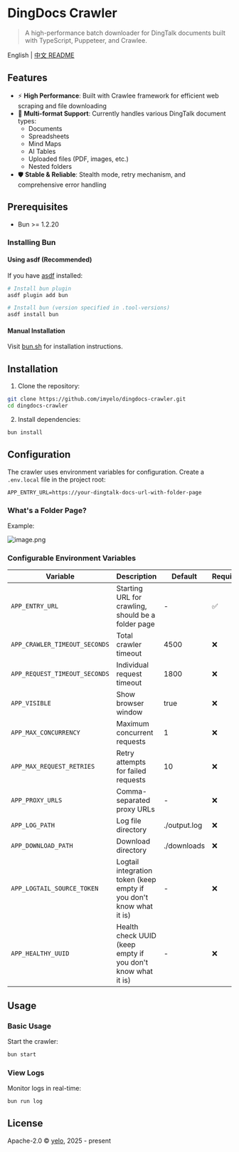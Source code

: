 # DingDocs Crawler

> A high-performance batch downloader for DingTalk documents built with TypeScript, Puppeteer, and Crawlee.

English | [中文 README](./README.zh-CN.md)

## Features

- ⚡ **High Performance**: Built with Crawlee framework for efficient web scraping and file downloading
- 📄 **Multi-format Support**: Currently handles various DingTalk document types:
  - Documents
  - Spreadsheets
  - Mind Maps
  - AI Tables
  - Uploaded files (PDF, images, etc.)
  - Nested folders
- 🛡️ **Stable & Reliable**: Stealth mode, retry mechanism, and comprehensive error handling

## Prerequisites

- Bun >= 1.2.20

### Installing Bun

#### Using asdf (Recommended)

If you have [asdf](https://asdf-vm.com/) installed:

```bash
# Install bun plugin
asdf plugin add bun

# Install bun (version specified in .tool-versions)
asdf install bun
```

#### Manual Installation

Visit [bun.sh](https://bun.sh/) for installation instructions.

## Installation

1. Clone the repository:

```bash
git clone https://github.com/imyelo/dingdocs-crawler.git
cd dingdocs-crawler
```

2. Install dependencies:

```bash
bun install
```

## Configuration

The crawler uses environment variables for configuration. Create a `.env.local` file in the project root:

```env
APP_ENTRY_URL=https://your-dingtalk-docs-url-with-folder-page
```

### What's a Folder Page?

Example:

![image.png](https://cdn.sa.net/2025/08/13/chWdOjxZ37ymB5e.png)

### Configurable Environment Variables

| Variable                      | Description                                                         | Default      | Required |
| ----------------------------- | ------------------------------------------------------------------- | ------------ | -------- |
| `APP_ENTRY_URL`               | Starting URL for crawling, should be a folder page                  | -            | ✅       |
| `APP_CRAWLER_TIMEOUT_SECONDS` | Total crawler timeout                                               | 4500         | ❌       |
| `APP_REQUEST_TIMEOUT_SECONDS` | Individual request timeout                                          | 1800         | ❌       |
| `APP_VISIBLE`                 | Show browser window                                                 | true         | ❌       |
| `APP_MAX_CONCURRENCY`         | Maximum concurrent requests                                         | 1            | ❌       |
| `APP_MAX_REQUEST_RETRIES`     | Retry attempts for failed requests                                  | 10           | ❌       |
| `APP_PROXY_URLS`              | Comma-separated proxy URLs                                          | -            | ❌       |
| `APP_LOG_PATH`                | Log file directory                                                  | ./output.log | ❌       |
| `APP_DOWNLOAD_PATH`           | Download directory                                                  | ./downloads  | ❌       |
| `APP_LOGTAIL_SOURCE_TOKEN`    | Logtail integration token (keep empty if you don't know what it is) | -            | ❌       |
| `APP_HEALTHY_UUID`            | Health check UUID (keep empty if you don't know what it is)         | -            | ❌       |

## Usage

### Basic Usage

Start the crawler:

```bash
bun start
```

### View Logs

Monitor logs in real-time:

```bash
bun run log
```

## License

Apache-2.0 &copy; [yelo](https://github.com/imyelo), 2025 - present
